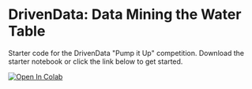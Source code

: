 # DrivenData: Data Mining the Water Table

Starter code for the DrivenData "Pump it Up" competition. Download the starter notebook or click the link below to get started. 

[![Open In Colab](https://colab.research.google.com/assets/colab-badge.svg)](https://githubtocolab.com/datascienceucsc/drivendata-water-table/blob/main/starter_notebook.ipynb)
